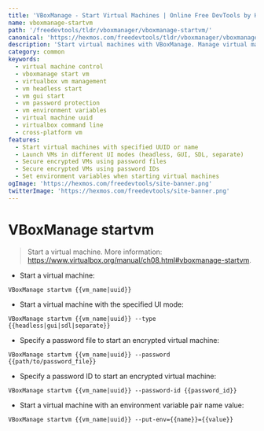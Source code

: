 ```yaml
---
title: 'VBoxManage - Start Virtual Machines | Online Free DevTools by Hexmos'
name: vboxmanage-startvm
path: '/freedevtools/tldr/vboxmanager/vboxmanage-startvm/'
canonical: 'https://hexmos.com/freedevtools/tldr/vboxmanager/vboxmanage-startvm/'
description: 'Start virtual machines with VBoxManage. Manage virtual machine instances, including headless and GUI modes, efficiently using the command line. Free online tool, no registration required.'
category: common
keywords:
  - virtual machine control
  - vboxmanage start vm
  - virtualbox vm management
  - vm headless start
  - vm gui start
  - vm password protection
  - vm environment variables
  - virtual machine uuid
  - virtualbox command line
  - cross-platform vm
features:
  - Start virtual machines with specified UUID or name
  - Launch VMs in different UI modes (headless, GUI, SDL, separate)
  - Secure encrypted VMs using password files
  - Secure encrypted VMs using password IDs
  - Set environment variables when starting virtual machines
ogImage: 'https://hexmos.com/freedevtools/site-banner.png'
twitterImage: 'https://hexmos.com/freedevtools/site-banner.png'
---
```


# VBoxManage startvm

> Start a virtual machine.
> More information: <https://www.virtualbox.org/manual/ch08.html#vboxmanage-startvm>.

- Start a virtual machine:

`VBoxManage startvm {{vm_name|uuid}}`

- Start a virtual machine with the specified UI mode:

`VBoxManage startvm {{vm_name|uuid}} --type {{headless|gui|sdl|separate}}`

- Specify a password file to start an encrypted virtual machine:

`VBoxManage startvm {{vm_name|uuid}} --password {{path/to/password_file}}`

- Specify a password ID to start an encrypted virtual machine:

`VBoxManage startvm {{vm_name|uuid}} --password-id {{password_id}}`

- Start a virtual machine with an environment variable pair name value:

`VBoxManage startvm {{vm_name|uuid}} --put-env={{name}}={{value}}`
